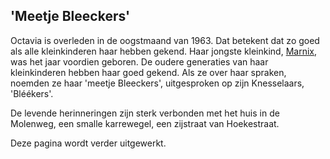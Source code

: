 ## 'Meetje Bleeckers'

Octavia is overleden in de oogstmaand van 1963. Dat betekent dat zo goed als alle kleinkinderen haar hebben gekend. Haar jongste kleinkind, [Marnix](1962-marnix-de-bleeckere), was het jaar voordien geboren. De oudere generaties van haar kleinkinderen hebben haar goed gekend. Als ze over haar spraken, noemden ze haar 'meetje Bleeckers', uitgesproken op zijn Knesselaars, 'Bléékers'. 

De levende herinneringen zijn sterk verbonden met het huis in de Molenweg, een smalle karrewegel, een zijstraat van Hoekestraat. 

Deze pagina wordt verder uitgewerkt.






